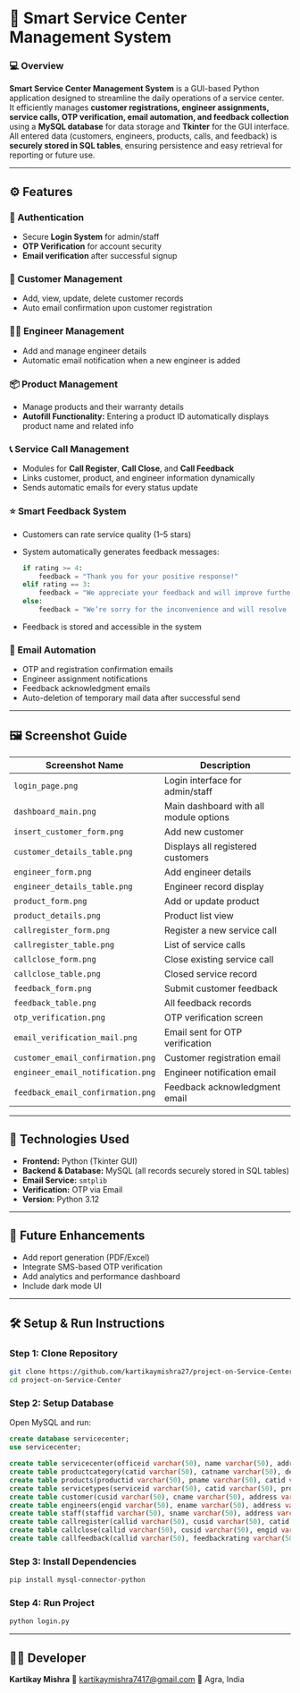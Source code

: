 # 🧠 Smart Service Center Management System

### 💻 Overview

**Smart Service Center Management System** is a GUI-based Python application designed to streamline the daily operations of a service center.
It efficiently manages **customer registrations, engineer assignments, service calls, OTP verification, email automation, and feedback collection** using a **MySQL database** for data storage and **Tkinter** for the GUI interface.
All entered data (customers, engineers, products, calls, and feedback) is **securely stored in SQL tables**, ensuring persistence and easy retrieval for reporting or future use.

---

## ⚙️ Features

### 🔐 Authentication

* Secure **Login System** for admin/staff
* **OTP Verification** for account security
* **Email verification** after successful signup

### 👥 Customer Management

* Add, view, update, delete customer records
* Auto email confirmation upon customer registration

### 🧑‍🔧 Engineer Management

* Add and manage engineer details
* Automatic email notification when a new engineer is added

### 📦 Product Management

* Manage products and their warranty details
* **Autofill Functionality:** Entering a product ID automatically displays product name and related info

### 📞 Service Call Management

* Modules for **Call Register**, **Call Close**, and **Call Feedback**
* Links customer, product, and engineer information dynamically
* Sends automatic emails for every status update

### ⭐ Smart Feedback System

* Customers can rate service quality (1–5 stars)
* System automatically generates feedback messages:

  ```python
  if rating >= 4:
      feedback = "Thank you for your positive response!"
  elif rating == 3:
      feedback = "We appreciate your feedback and will improve further."
  else:
      feedback = "We’re sorry for the inconvenience and will resolve the issue soon."
  ```
* Feedback is stored and accessible in the system

### 📧 Email Automation

* OTP and registration confirmation emails
* Engineer assignment notifications
* Feedback acknowledgment emails
* Auto-deletion of temporary mail data after successful send

---

## 🖼️ Screenshot Guide

| Screenshot Name                   | Description                            |
| --------------------------------- | -------------------------------------- |
| `login_page.png`                  | Login interface for admin/staff        |
| `dashboard_main.png`              | Main dashboard with all module options |
| `insert_customer_form.png`        | Add new customer                       |
| `customer_details_table.png`      | Displays all registered customers      |
| `engineer_form.png`               | Add engineer details                   |
| `engineer_details_table.png`      | Engineer record display                |
| `product_form.png`                | Add or update product                  |
| `product_details.png`             | Product list view                      |
| `callregister_form.png`           | Register a new service call            |
| `callregister_table.png`          | List of service calls                  |
| `callclose_form.png`              | Close existing service call            |
| `callclose_table.png`             | Closed service record                  |
| `feedback_form.png`               | Submit customer feedback               |
| `feedback_table.png`              | All feedback records                   |
| `otp_verification.png`            | OTP verification screen                |
| `email_verification_mail.png`     | Email sent for OTP verification        |
| `customer_email_confirmation.png` | Customer registration email            |
| `engineer_email_notification.png` | Engineer notification email            |
| `feedback_email_confirmation.png` | Feedback acknowledgment email          |

---

## 🧩 Technologies Used

* **Frontend:** Python (Tkinter GUI)
* **Backend & Database:** MySQL (all records securely stored in SQL tables)
* **Email Service:** `smtplib`
* **Verification:** OTP via Email
* **Version:** Python 3.12

---

## 🚀 Future Enhancements

* Add report generation (PDF/Excel)
* Integrate SMS-based OTP verification
* Add analytics and performance dashboard
* Include dark mode UI

---

## 🛠️ Setup & Run Instructions

### Step 1: Clone Repository

```bash
git clone https://github.com/kartikaymishra27/project-on-Service-Center.git
cd project-on-Service-Center
```

### Step 2: Setup Database

Open MySQL and run:

```sql
create database servicecenter;
use servicecenter;

create table servicecenter(officeid varchar(50), name varchar(50), address varchar(50), email varchar(50), phone varchar(50), regno varchar(50));
create table productcategory(catid varchar(50), catname varchar(50), description varchar(50));
create table products(productid varchar(50), pname varchar(50), catid varchar(50), warrantydays varchar(50));
create table servicetypes(serviceid varchar(50), catid varchar(50), productid varchar(50), sname varchar(50), charges int, estimationtime varchar(50));
create table customer(cusid varchar(50), cname varchar(50), address varchar(50), email varchar(50), phone varchar(50), catid varchar(50), productid varchar(50));
create table engineers(engid varchar(50), ename varchar(50), address varchar(50), email varchar(50), phone varchar(50), catid varchar(50));
create table staff(staffid varchar(50), sname varchar(50), address varchar(50), email varchar(50), phone varchar(50));
create table callregister(callid varchar(50), cusid varchar(50), catid varchar(50), productid varchar(50), engid varchar(50), estcharge int);
create table callclose(callid varchar(50), cusid varchar(50), engid varchar(50), dateofclose varchar(50));
create table callfeedback(callid varchar(50), feedbackrating varchar(50), remarks varchar(50));
```

### Step 3: Install Dependencies

```bash
pip install mysql-connector-python
```

### Step 4: Run Project

```bash
python login.py
```

---

## 👨‍💻 Developer

**Kartikay Mishra**
📧 [kartikaymishra7417@gmail.com](mailto:kartikaymishra7417@gmail.com)
📍 Agra, India

